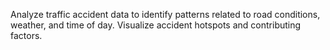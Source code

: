 Analyze traffic accident data to identify patterns related to road conditions, weather, and time of day. Visualize accident hotspots and contributing factors.
